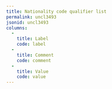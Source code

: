 ```yaml
---
title: Nationality code qualifier list
permalink: uncl3493
jsonid: uncl3493
columns:
  - 
    title: Label
    code: label
  - 
    title: Comment
    code: comment
  - 
    title: Value
    code: value
---
```

